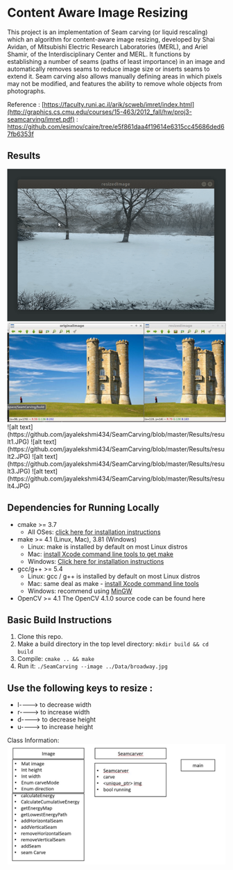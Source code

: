 # Content Aware Image Resizing

This project is an implementation of Seam carving (or liquid rescaling) which  an algorithm for content-aware image resizing, developed by Shai Avidan, of Mitsubishi Electric Research Laboratories (MERL), and Ariel Shamir, of the Interdisciplinary Center and MERL. It functions by establishing a number of seams (paths of least importance) in an image and automatically removes seams to reduce image size or inserts seams to extend it. Seam carving also allows manually defining areas in which pixels may not be modified, and features the ability to remove whole objects from photographs.

Reference : [https://faculty.runi.ac.il/arik/scweb/imret/index.html](http://graphics.cs.cmu.edu/courses/15-463/2012_fall/hw/proj3-seamcarving/imret.pdf)
          : https://github.com/esimov/caire/tree/e5f861daa4f19614e6315cc45686ded67fb6353f
## Results
<img src="Data/snow.gif"/>
<img src="Results/result1.JPG"/>
![alt text](https://github.com/jayalekshmi434/SeamCarving/blob/master/Results/result1.JPG)
![alt text](https://github.com/jayalekshmi434/SeamCarving/blob/master/Results/result2.JPG)
![alt text](https://github.com/jayalekshmi434/SeamCarving/blob/master/Results/result3.JPG)
![alt text](https://github.com/jayalekshmi434/SeamCarving/blob/master/Results/result4.JPG)

## Dependencies for Running Locally
* cmake >= 3.7
  * All OSes: [click here for installation instructions](https://cmake.org/install/)
* make >= 4.1 (Linux, Mac), 3.81 (Windows)
  * Linux: make is installed by default on most Linux distros
  * Mac: [install Xcode command line tools to get make](https://developer.apple.com/xcode/features/)
  * Windows: [Click here for installation instructions](http://gnuwin32.sourceforge.net/packages/make.htm)
* gcc/g++ >= 5.4
  * Linux: gcc / g++ is installed by default on most Linux distros
  * Mac: same deal as make - [install Xcode command line tools](https://developer.apple.com/xcode/features/)
  * Windows: recommend using [MinGW](http://www.mingw.org/)
* OpenCV >= 4.1
    The OpenCV 4.1.0 source code can be found here

## Basic Build Instructions

1. Clone this repo.
2. Make a build directory in the top level directory: `mkdir build && cd build`
3. Compile: `cmake .. && make`
4. Run it: `./SeamCarving --image ../Data/broadway.jpg`

## Use the following keys to resize :
* l----> to decrease width
* r----> to increase width
* d----> to decrease height
* u----> to increase height


Class Information:
![alt text](https://github.com/jayalekshmi434/SeamCarving/blob/master/Results/classdiag.JPG)
